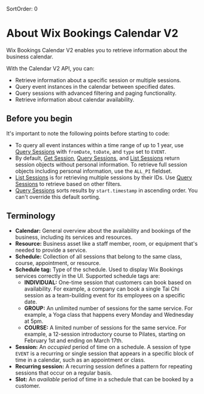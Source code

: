 SortOrder: 0
# About Wix Bookings Calendar V2

Wix Bookings Calendar V2 enables you to retrieve information about the business calendar.

With the Calendar V2 API, you can:

+ Retrieve information about a specific session or multiple sessions.
+ Query event instances in the calendar between specified dates.
+ Query sessions with advanced filtering and paging functionality.
+ Retrieve information about calendar availability.

## Before you begin

It's important to note the following points before starting to code:

+ To query all event instances within a time range of up to 1 year, use [Query Sessions](#query-sessions) with `fromDate`, `toDate`, and `type` set to `EVENT`.
+ By default, [Get Session](#get-session), [Query Sessions](#query-sessions), and [List Sessions](#list-sessions) return session objects without personal information. To retrieve full session objects including personal information, use the `ALL_PI` fieldset.
+ [List Sessions](#list-sessions) is for retrieving multiple sessions by their IDs. Use [Query Sessions](#query-sessions) to retrieve based on other filters.
+ [Query Sessions](#query-sessions) sorts results by `start.timestamp` in ascending order. You can't override this default sorting.

## Terminology

* __Calendar:__ General overview about the availability and bookings of the business, including its services and resources.
* __Resource:__ Business asset like a staff member, room, or equipment that's needed to provide a service.
* __Schedule:__ Collection of all sessions that belong to the same class, course, appointment, or resource. 
* __Schedule tag:__ Type of the schedule. Used to display Wix Bookings services correctly in the UI. Supported schedule tags are:
  + __INDIVIDUAL:__ One-time session that customers can book based on availability. 
    For example, a company can book a single Tai Chi session as a team-building event for its employees on a specific date.
  + __GROUP:__ An unlimited number of sessions for the same service. 
    For example, a Yoga class that happens every Monday and Wednesday at 5pm. 
  + __COURSE:__ A limited number of sessions for the same service. 
    For example, a 12-session introductory course to Pilates, starting on February 1st and ending on March 17th. 
* __Session:__ An _occupied_ period of time on a schedule. A session of type `EVENT` is a recurring or single session that appears in a specific block of time in a calendar, such as an appointment or class.
* __Recurring session:__ A recurring session defines a pattern for repeating sessions that occur on a regular basis.
* __Slot:__ An _available_ period of time in a schedule that can be booked by a customer.